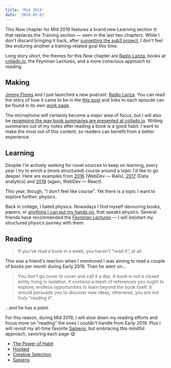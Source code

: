 ```yaml
---
title: 'Mid 2019'
date: '2019-05-01'
---
```


This Now chapter for Mid 2019 features a brand new Learning section 🤓 that replaces the Training section — seen in the last two chapters. While I don't discard bringing it back, after [sunsetting the sub3 project](/blog/2019/sunsetting-sub3), I don't feel like enduring another a training-related goal this time.

Long story short, the themes for this Now chapter are [Radio Lanza](https://www.radiolanza.com), books at [collado.io](/), the Feynman Lectures, and a more conscious approach to reading.

## Making

[Jimmy Flores](https://www.linkedin.com/in/soyjimmy/) and I just launched a new podcast: [Radio Lanza](https://www.radiolanza.com). You can read the story of how it came to be in the [this post](/blog/2019/radio-lanza) and links to each episode can be found in its own [work page](/work/radio-lanza).

The microphone will certainly become a major area of focus, but I will also be [revamping the way book summaries are presented at collado.io](/blog/2019/upgrading-books). Writing summaries out of my notes after reading a book is a good habit. I want to make the most out of this content, so readers can benefit from a better experience.

## Learning

Despite I'm actively seeking for novel sources to keep on learning, every year I try to enroll a (more structured) course around a topic I'd like to go deeper. Here are examples from [2016](/blog/2016/ironhack-experience) (WebDev — Rails), [2017](/blog/2018/udacity-dand) (Data analytics) and [2018](/blog/2018/udacity-rdnd) (again, WebDev — React).

This year, though, "I don't feel like course". Yet there is a topic I want to explore further: physics.

Back in college, I hated physics. Nowadays I find myself devouring books, papers, or [anything I can put my hands on](https://brilliant.org), that speaks physics. Several friends have recommended the [Feynman Lectures](http://www.feynmanlectures.caltech.edu) — I will (re)start my structured physics journey with them.

## Reading

> If you've read a book in a week, you haven't "read it", at all.

This was a friend's reaction when I mentioned I was aiming to read a couple of books per month during Early 2019. Then he went on...

> You don't go cover to cover and call it a day. A book is not a closed entity living in isolation. It contains a mesh of references you ought to explore, endless opportunities to learn beyond the book itself. It should persuade you to discover new ideas, otherwise, you are not truly "reading it".

...and he has a point.

For this reason, during Mid 2019, I will slow down my reading efforts and focus more on "reading" the ones I couldn't handle from Early 2019. Plus I will revisit my all-time favorite [Sapiens](https://www.amazon.com/dp/0062316095/), but embracing this mindful approach, savoring each page 😋

- [The Power of Habit](https://www.amazon.com/dp/B006WAIV6M/)
- [Hooked](https://www.amazon.com/dp/B00NW01MKM/)
- [Creative Selection](https://www.amazon.com/dp/B079DVT6VP/)
- [Sapiens](https://www.amazon.com/dp/0062316095/)
